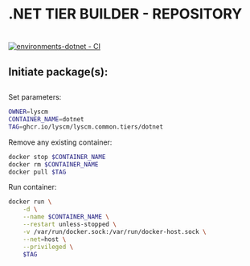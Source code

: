 # .NET TIER BUILDER - REPOSITORY <h1> 

[![environments-dotnet - CI](https://github.com/lyscm/environments-dotnet/actions/workflows/deploy-packages.yml/badge.svg?branch=master)](https://github.com/lyscm/environments-dotnet/actions/workflows/deploy-packages.yml)

## Initiate package(s): <h2> 

Set parameters:

```bash
OWNER=lyscm
CONTAINER_NAME=dotnet
TAG=ghcr.io/lyscm/lyscm.common.tiers/dotnet
```
Remove any existing container:

```bash
docker stop $CONTAINER_NAME
docker rm $CONTAINER_NAME
docker pull $TAG
```

Run container:

```bash
docker run \
    -d \
    --name $CONTAINER_NAME \
    --restart unless-stopped \
    -v /var/run/docker.sock:/var/run/docker-host.sock \
    --net=host \
    --privileged \
    $TAG
```
